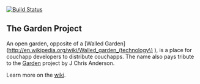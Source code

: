[![Build Status](https://secure.travis-ci.org/ryanramage/dashboard.png)](http://travis-ci.org/ryanramage/dashboard)

## The Garden Project

An open garden, opposite of a [Walled Garden](http://en.wikipedia.org/wiki/Walled_garden_(technology\) ), is a place for couchapp developers to distribute couchapps.
The name also pays tribute to the [Garden](https://couchapp.org/page/garden) project by J Chris Anderson.

Learn more on the [wiki](https://github.com/kanso/garden/wiki).

